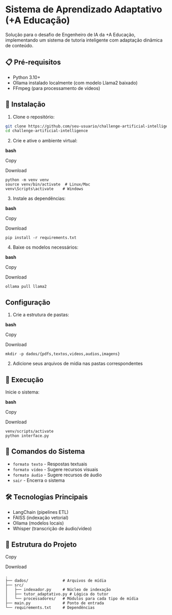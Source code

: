 # Sistema de Aprendizado Adaptativo (+A Educação)

Solução para o desafio de Engenheiro de IA da +A Educação, implementando um sistema de tutoria inteligente com adaptação dinâmica de conteúdo.

## 📋 Pré-requisitos

- Python 3.10+
- Ollama instalado localmente (com modelo Llama2 baixado)
- FFmpeg (para processamento de vídeos)

## 🚀 Instalação

1. Clone o repositório:

```bash
git clone https://github.com/seu-usuario/challenge-artificial-intelligence.git
cd challenge-artificial-intelligence
```

2. Crie e ative o ambiente virtual:

**bash**

Copy

Download

```
python -m venv venv
source venv/bin/activate  # Linux/Mac
venv\Scripts\activate    # Windows
```

3. Instale as dependências:

**bash**

Copy

Download

```
pip install -r requirements.txt
```

4. Baixe os modelos necessários:

**bash**

Copy

Download

```
ollama pull llama2
```

## Configuração

1. Crie a estrutura de pastas:

**bash**

Copy

Download

```
mkdir -p dados/{pdfs,textos,videos,audios,imagens}
```

2. Adicione seus arquivos de mídia nas pastas correspondentes

## 🏃 Execução

Inicie o sistema:

**bash**

Copy

Download

```
venv/scripts/activate
python interface.py

```

## 🎯 Comandos do Sistema

* `formato texto` - Respostas textuais
* `formato vídeo` - Sugere recursos visuais
* `formato áudio` - Sugere recursos de áudio
* `sair` - Encerra o sistema

## 🛠️ Tecnologias Principais

* LangChain (pipelines ETL)
* FAISS (indexação vetorial)
* Ollama (modelos locais)
* Whisper (transcrição de áudio/vídeo)

## 📂 Estrutura do Projeto

Copy

Download

```
.
├── dados/               # Arquivos de mídia
├── src/
│   ├── indexador.py     # Núcleo de indexação
│   ├── tutor_adaptativo.py # Lógica do tutor
│   └── processadores/   # Módulos para cada tipo de mídia
├── main.py              # Ponto de entrada
└── requirements.txt     # Dependências
```
